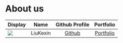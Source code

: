 # About us

Display |   Name   | Github Profile | Portfolio 
--------|:--------:|:--------------:|:---------:
![](https://via.placeholder.com/100.png?text=Photo) | LiuKexin | [Github](https://github.com/Lydialkx) | [Portfolio](docs/team/lydialkx.md)

